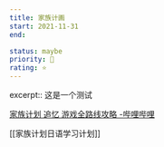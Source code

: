 ```yaml
---
title: 家族计画
start: 2021-11-31
end: 

status: maybe
priority: 🔽 
rating: ⭐️
---
```


excerpt:: 这是一个测试

[家族计划 追忆 游戏全路线攻略 -哔哩哔哩](https://www.bilibili.com/read/cv17029050?from=search)


[[家族计划日语学习计划]]